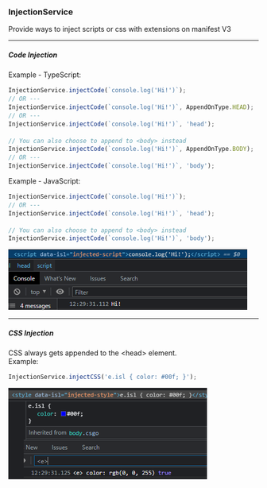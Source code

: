 ### InjectionService

Provide ways to inject scripts or css with extensions on manifest V3

---
##### Code Injection
Example - TypeScript:
```JavaScript
InjectionService.injectCode(`console.log('Hi!')`);
// OR ---
InjectionService.injectCode(`console.log('Hi!')`, AppendOnType.HEAD);
// OR ---
InjectionService.injectCode(`console.log('Hi!')`, 'head');

// You can also choose to append to <body> instead
InjectionService.injectCode(`console.log('Hi!')`, AppendOnType.BODY);
// OR ---
InjectionService.injectCode(`console.log('Hi!')`, 'body');
```
Example - JavaScript:
```JavaScript
InjectionService.injectCode(`console.log('Hi!')`);
// OR ---
InjectionService.injectCode(`console.log('Hi!')`, 'head');

// You can also choose to append to <body> instead
InjectionService.injectCode(`console.log('Hi!')`, 'body');
```
![Result Image](docs/images/script_isl.png)

---

##### CSS Injection

CSS always gets appended to the &lt;head&gt; element. <br>
Example:
```JavaScript
InjectionService.injectCSS('e.isl { color: #00f; }');
```
![Result Image](docs/images/style_isl.png)
